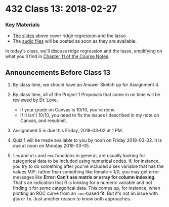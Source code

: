 # 432 Class 13: 2018-02-27

### Key Materials

- [The slides](https://github.com/THOMASELOVE/432-2018/tree/master/slides/class13) above cover ridge regression and the lasso.
- The [audio files](https://github.com/THOMASELOVE/432-2018/tree/master/slides/class13) will be posted as soon as they are available.

In today's class, we'll discuss ridge regression and the lasso, amplifying on what you'll find in [Chapter 11 of the Course Notes](https://thomaselove.github.io/432-notes/other-variable-selection-strategies.html).

## Announcements Before Class 13

1. By class time, we should have an Answer Sketch up for Assignment 4.

2. By class time, all of the Project 1 Proposals that came in on time will be reviewed by Dr. Love.
    + If your grade on Canvas is 10/10, you're done.
    + If it isn't 10/10, you need to fix the issues I described in my note on Canvas, and resubmit.

3. Assignment 5 is due this Friday, 2018-03-02 at 1 PM.

4. Quiz 1 will be made available to you by noon on Friday 2018-03-02. It is due at noon on Monday 2018-03-05.

5. `lrm` and `ols` and `rms` functions in general, are usually looking for categorical data to be included using numerical codes. If, for instance, you try to do something after you've included a sex variable that has the values M/F, rather than something like female = 1/0, you may get error messages like **Error: Can't use matrix or array for column indexing**. That's an indication that R is looking for a numeric variable and not finding it for some categorical data. This comes up, for instance, when plotting an ROC curve from an `rms`-based fit. But it's not an issue with `glm` or `lm`. Just another reason to know both approaches.





